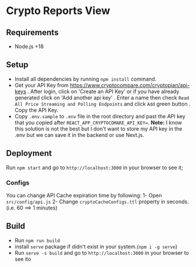 # Crypto Reports View
## Requirements
- Node.js +18
## Setup 
- Install all dependencies by running `npm install` command. 
- Get your API Key from https://www.cryptocompare.com/cryptopian/api-keys
  . After login, click on 'Create an API Key' or if you have already generated click on 'Add another api key'
  . Enter a name then check `Read All Price Streaming and Polling Endpoints` and click `Add` green button
  . Copy the API Key.
- Copy `.env.sample` to `.env` file in the root directory and past the API key that you copied after `REACT_APP_CRYPTOCOMARE_API_KEY=`.
**Note:** I know this solution is not the best but I don't want to store my API key in the .env but we can save it in the backend or use Next.js.

## Deployment
Run `npm start` and go to `http://localhost:3000` in your browser to see it;

### Configs
You can change API Cache expiration time by following:
  1- Open  `src/config/api.js`
  2- Change `cryptoCacheConfigs.ttl` property in seconds. (i.e. 60 ==> 1 minutes)

## Build
- Run `npm run build`
- install `serve` package if didn't exist in your system.(`npm i -g serve`)
- Run `serve -s build` and go to `http://localhost:3000` in your browser to see ito